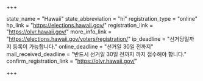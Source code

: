 +++

state_name = "Hawaii"
state_abbreviation = "hi"
registration_type = "online"
hp_link = "https://elections.hawaii.gov/"
registration_link = "https://olvr.hawaii.gov/"
more_info_link = "https://elections.hawaii.gov/voters/registration/"
ip_deadline = "선거당일까지 등록이 가능합니다."
online_deadline = "선거일 30일 전까지"
mail_received_deadline = "반드시 선거일 30일 전까지 까지 접수해야 합니다."
confirm_registration_link = "https://olvr.hawaii.gov/"

+++